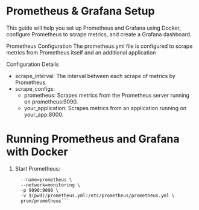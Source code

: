 # Prometheus & Grafana Setup

This guide will help you set up Prometheus and Grafana using Docker, configure Prometheus to scrape metrics, and create a Grafana dashboard.

Prometheus Configuration
The prometheus.yml file is configured to scrape metrics from Prometheus itself and an additional application

Configuration Details
- scrape_interval: The interval between each scrape of metrics by Prometheus.
- scrape_configs:
    - prometheus: Scrapes metrics from the Prometheus server running on prometheus:9090.
    - your_application: Scrapes metrics from an application running on your_app:8000.

# Running Prometheus and Grafana with Docker
1. Start Prometheus:
    ```docker run -d \
      --name=prometheus \
      --network=monitoring \
      -p 9090:9090 \
      -v $(pwd)/prometheus.yml:/etc/prometheus/prometheus.yml \
      prom/prometheus```

